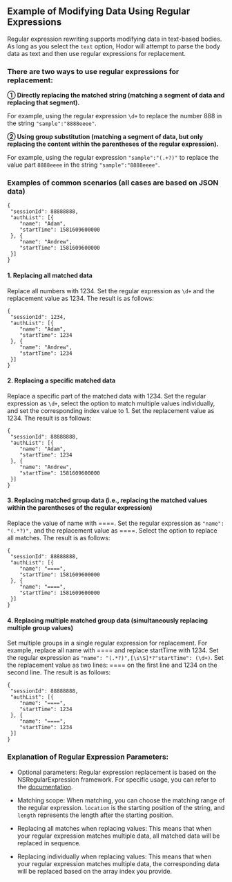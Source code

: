 ## Example of Modifying Data Using Regular Expressions

Regular expression rewriting supports modifying data in text-based bodies. As long as you select the `text` option, Hodor will attempt to parse the body data as text and then use regular expressions for replacement.

### There are two ways to use regular expressions for replacement:  
**① Directly replacing the matched string (matching a segment of data and replacing that segment).**  

For example, using the regular expression `\d+` to replace the number 888 in the string `"sample":"8888eeee"`.  

**② Using group substitution (matching a segment of data, but only replacing the content within the parentheses of the regular expression).**  

For example, using the regular expression `"sample":"(.+?)"` to replace the value part `8888eeee` in the string `"sample":"8888eeee"`.  

### Examples of common scenarios (all cases are based on JSON data)

	{
	 "sessionId": 88888888,
	 "authList": [{
		"name": "Adam",
		"startTime": 1581609600000
	 }, {
		"name": "Andrew",
		"startTime": 1581609600000
	 }]
	}
	
#### 1. Replacing all matched data
Replace all numbers with 1234. Set the regular expression as `\d+` and the replacement value as 1234. The result is as follows:

	{
	 "sessionId": 1234,
	 "authList": [{
		"name": "Adam",
		"startTime": 1234
	 }, {
		"name": "Andrew",
		"startTime": 1234
	 }]
	}
	
#### 2. Replacing a specific matched data
Replace a specific part of the matched data with 1234. Set the regular expression as `\d+`, select the option to match multiple values individually, and set the corresponding index value to 1. Set the replacement value as 1234. The result is as follows:

	{
	 "sessionId": 88888888,
	 "authList": [{
		"name": "Adam",
		"startTime": 1234
	 }, {
		"name": "Andrew",
		"startTime": 1581609600000
	 }]
	}


#### 3. Replacing matched group data (i.e., replacing the matched values within the parentheses of the regular expression)
Replace the value of name with ====. Set the regular expression as `"name": "(.*?)",` and the replacement value as ====. Select the option to replace all matches. The result is as follows:

	{
	 "sessionId": 88888888,
	 "authList": [{
		"name": "====",
		"startTime": 1581609600000
	 }, {
		"name": "====",
		"startTime": 1581609600000
	 }]
	}


#### 4. Replacing multiple matched group data (simultaneously replacing multiple group values)
Set multiple groups in a single regular expression for replacement. For example, replace all name with ==== and replace startTime with 1234. Set the regular expression as `"name": "(.*?)",[\s\S]*?"startTime": (\d+)`. Set the replacement value as two lines: ==== on the first line and 1234 on the second line. The result is as follows:

	{
	 "sessionId": 88888888,
	 "authList": [{
		"name": "====",
		"startTime": 1234
	 }, {
		"name": "====",
		"startTime": 1234
	 }]
	}

### Explanation of Regular Expression Parameters:

* Optional parameters: Regular expression replacement is based on the NSRegularExpression framework. For specific usage, you can refer to the [documentation](https://developer.apple.com/documentation/foundation/nsregularexpression/options).

* Matching scope: When matching, you can choose the matching range of the regular expression. `location` is the starting position of the string, and `length` represents the length after the starting position.

* Replacing all matches when replacing values: This means that when your regular expression matches multiple data, all matched data will be replaced in sequence.

* Replacing individually when replacing values: This means that when your regular expression matches multiple data, the corresponding data will be replaced based on the array index you provide.